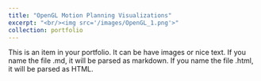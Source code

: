 ```yaml
---
title: "OpenGL Motion Planning Visualizations"
excerpt: "<br/><img src='/images/OpenGL_1.png'>"
collection: portfolio
---
```


This is an item in your portfolio. It can be have images or nice text. If you name the file .md, it will be parsed as markdown. If you name the file .html, it will be parsed as HTML. 
